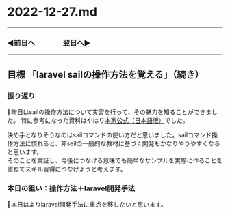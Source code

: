 # 2022-12-27.md

---
### [◀️前日へ](https://github.com/yuasys/chatty-journal/blob/main/2022/12/2022-12-26.md)&emsp;&emsp;&emsp;&emsp;[翌日へ▶️](https://github.com/yuasys/chatty-journal/blob/main/2022/12/2022-12-28.md)
---

## 目標 「laravel sailの操作方法を覚える」（続き）

### 振り返り

🐯昨日はsailの操作方法について実習を行って、その魅力を知ることができました。
特に参考になった資料はやはり[本家公式（日本語版）](https://readouble.com/laravel/9.x/ja/sail.html)でした。  

決め手となりそうなのはsailコマンドの使い方だと思いました。sailコマンド操作方法に慣れると、非seilの一般的な教材に基づく開発もかなりやりやすくなると思います。  
そのことを実証し、今後につなげる意味でも簡単なサンプルを実際に作ることを重ねてスキル習得につなげようと考えます。

### 本日の狙い：操作方法＋laravel開発手法

🐯本日はよりlaravel開発手法に重点を移したいと思います。
